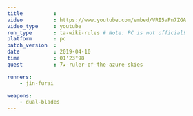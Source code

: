 ```yaml
---
title          :
video          : https://www.youtube.com/embed/VRI5vPn7ZGA
video_type     : youtube
run_type       : ta-wiki-rules # Note: PC is not official!
platform       : pc
patch_version  :
date           : 2019-04-10
time           : 01'23"98
quest          : 7★-ruler-of-the-azure-skies

runners:
    - jin-furai

weapons:
    - dual-blades
---
```

